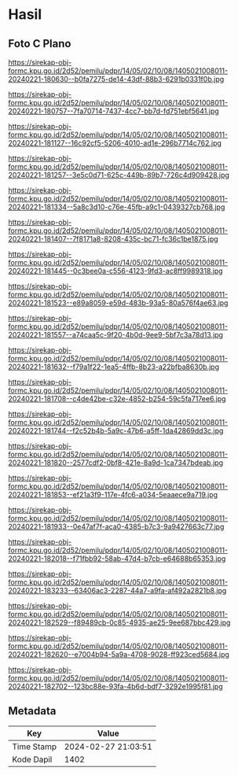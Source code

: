 # Hasil

## Foto C Plano

https://sirekap-obj-formc.kpu.go.id/2d52/pemilu/pdpr/14/05/02/10/08/1405021008011-20240221-180630--b0fa7275-de14-43df-88b3-6291b0331f0b.jpg

https://sirekap-obj-formc.kpu.go.id/2d52/pemilu/pdpr/14/05/02/10/08/1405021008011-20240221-180757--7fa70714-7437-4cc7-bb7d-fd751ebf5641.jpg

https://sirekap-obj-formc.kpu.go.id/2d52/pemilu/pdpr/14/05/02/10/08/1405021008011-20240221-181127--16c92cf5-5206-4010-ad1e-296b7714c762.jpg

https://sirekap-obj-formc.kpu.go.id/2d52/pemilu/pdpr/14/05/02/10/08/1405021008011-20240221-181257--3e5c0d71-625c-449b-89b7-726c4d909428.jpg

https://sirekap-obj-formc.kpu.go.id/2d52/pemilu/pdpr/14/05/02/10/08/1405021008011-20240221-181334--5a8c3d10-c76e-45fb-a9c1-0439327cb768.jpg

https://sirekap-obj-formc.kpu.go.id/2d52/pemilu/pdpr/14/05/02/10/08/1405021008011-20240221-181407--7f8171a8-8208-435c-bc71-fc36c1be1875.jpg

https://sirekap-obj-formc.kpu.go.id/2d52/pemilu/pdpr/14/05/02/10/08/1405021008011-20240221-181445--0c3bee0a-c556-4123-9fd3-ac8ff9989318.jpg

https://sirekap-obj-formc.kpu.go.id/2d52/pemilu/pdpr/14/05/02/10/08/1405021008011-20240221-181523--e89a8059-e59d-483b-93a5-80a576f4ae63.jpg

https://sirekap-obj-formc.kpu.go.id/2d52/pemilu/pdpr/14/05/02/10/08/1405021008011-20240221-181557--a74caa5c-9f20-4b0d-9ee9-5bf7c3a78d13.jpg

https://sirekap-obj-formc.kpu.go.id/2d52/pemilu/pdpr/14/05/02/10/08/1405021008011-20240221-181632--f79a1f22-1ea5-4ffb-8b23-a22bfba8630b.jpg

https://sirekap-obj-formc.kpu.go.id/2d52/pemilu/pdpr/14/05/02/10/08/1405021008011-20240221-181708--c4de42be-c32e-4852-b254-59c5fa717ee6.jpg

https://sirekap-obj-formc.kpu.go.id/2d52/pemilu/pdpr/14/05/02/10/08/1405021008011-20240221-181744--f2c52b4b-5a9c-47b6-a5ff-1da42869dd3c.jpg

https://sirekap-obj-formc.kpu.go.id/2d52/pemilu/pdpr/14/05/02/10/08/1405021008011-20240221-181820--2577cdf2-0bf8-421e-8a9d-1ca7347bdeab.jpg

https://sirekap-obj-formc.kpu.go.id/2d52/pemilu/pdpr/14/05/02/10/08/1405021008011-20240221-181853--ef21a3f9-117e-4fc6-a034-5eaaece9a719.jpg

https://sirekap-obj-formc.kpu.go.id/2d52/pemilu/pdpr/14/05/02/10/08/1405021008011-20240221-181933--0e47af7f-aca0-4385-b7c3-9a9427663c77.jpg

https://sirekap-obj-formc.kpu.go.id/2d52/pemilu/pdpr/14/05/02/10/08/1405021008011-20240221-182018--f71fbb92-58ab-47d4-b7cb-e64688b65353.jpg

https://sirekap-obj-formc.kpu.go.id/2d52/pemilu/pdpr/14/05/02/10/08/1405021008011-20240221-183233--63406ac3-2287-44a7-a9fa-af492a2821b8.jpg

https://sirekap-obj-formc.kpu.go.id/2d52/pemilu/pdpr/14/05/02/10/08/1405021008011-20240221-182529--f89489cb-0c85-4935-ae25-9ee687bbc429.jpg

https://sirekap-obj-formc.kpu.go.id/2d52/pemilu/pdpr/14/05/02/10/08/1405021008011-20240221-182620--e7004b94-5a9a-4708-9028-ff923ced5684.jpg

https://sirekap-obj-formc.kpu.go.id/2d52/pemilu/pdpr/14/05/02/10/08/1405021008011-20240221-182702--123bc88e-93fa-4b6d-bdf7-3292e1995f81.jpg


## Metadata

| Key        | Value               |
| ---------- | ------------------- |
| Time Stamp | 2024-02-27 21:03:51 |
| Kode Dapil | 1402                |



